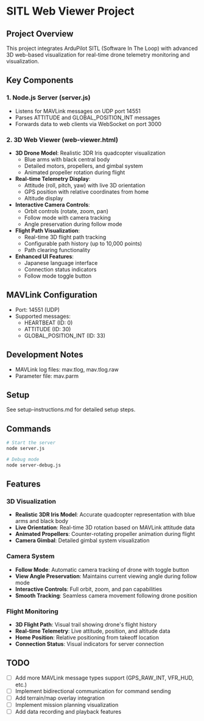 # SITL Web Viewer Project

## Project Overview
This project integrates ArduPilot SITL (Software In The Loop) with advanced 3D web-based visualization for real-time drone telemetry monitoring and visualization.

## Key Components

### 1. Node.js Server (server.js)
- Listens for MAVLink messages on UDP port 14551
- Parses ATTITUDE and GLOBAL_POSITION_INT messages
- Forwards data to web clients via WebSocket on port 3000

### 2. 3D Web Viewer (web-viewer.html)
- **3D Drone Model**: Realistic 3DR Iris quadcopter visualization
  - Blue arms with black central body
  - Detailed motors, propellers, and gimbal system
  - Animated propeller rotation during flight
- **Real-time Telemetry Display**: 
  - Attitude (roll, pitch, yaw) with live 3D orientation
  - GPS position with relative coordinates from home
  - Altitude display
- **Interactive Camera Controls**:
  - Orbit controls (rotate, zoom, pan)
  - Follow mode with camera tracking
  - Angle preservation during follow mode
- **Flight Path Visualization**:
  - Real-time 3D flight path tracking
  - Configurable path history (up to 10,000 points)
  - Path clearing functionality
- **Enhanced UI Features**:
  - Japanese language interface
  - Connection status indicators
  - Follow mode toggle button


## MAVLink Configuration
- Port: 14551 (UDP)
- Supported messages:
  - HEARTBEAT (ID: 0)
  - ATTITUDE (ID: 30)
  - GLOBAL_POSITION_INT (ID: 33)

## Development Notes
- MAVLink log files: mav.tlog, mav.tlog.raw
- Parameter file: mav.parm

## Setup
See setup-instructions.md for detailed setup steps.

## Commands
```bash
# Start the server
node server.js

# Debug mode
node server-debug.js
```

## Features

### 3D Visualization
- **Realistic 3DR Iris Model**: Accurate quadcopter representation with blue arms and black body
- **Live Orientation**: Real-time 3D rotation based on MAVLink attitude data
- **Animated Propellers**: Counter-rotating propeller animation during flight
- **Camera Gimbal**: Detailed gimbal system visualization

### Camera System
- **Follow Mode**: Automatic camera tracking of drone with toggle button
- **View Angle Preservation**: Maintains current viewing angle during follow mode
- **Interactive Controls**: Full orbit, zoom, and pan capabilities
- **Smooth Tracking**: Seamless camera movement following drone position

### Flight Monitoring
- **3D Flight Path**: Visual trail showing drone's flight history
- **Real-time Telemetry**: Live attitude, position, and altitude data
- **Home Position**: Relative positioning from takeoff location
- **Connection Status**: Visual indicators for server connection

## TODO
- [ ] Add more MAVLink message types support (GPS_RAW_INT, VFR_HUD, etc.)
- [ ] Implement bidirectional communication for command sending
- [ ] Add terrain/map overlay integration
- [ ] Implement mission planning visualization
- [ ] Add data recording and playback features
